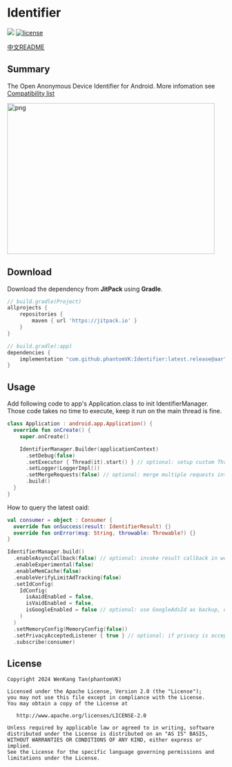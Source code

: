 Identifier
=========

[![](https://jitpack.io/v/phantomVK/Identifier.svg)](https://jitpack.io/#phantomVK/Identifier) [![license](https://img.shields.io/badge/License-Apache2.0-brightgreen)](https://github.com/phantomVK/SlideBack/blob/master/LICENSE)

[中文README](./README_CN.md)

Summary
-----------

The Open Anonymous Device Identifier for Android. More infomation see [Compatibility list](./COMPATIBILITY_LIST.md)

<img src="./static/sample.png" alt="png" width="480" height="349" style="display: inline;"/>

Download
-----------
Download the dependency from __JitPack__ using __Gradle__.

```groovy
// build.gradle(Project)
allprojects {
    repositories {
        maven { url 'https://jitpack.io' }
    }
}

// build.gradle(:app)
dependencies {
    implementation "com.github.phantomVK:Identifier:latest.release@aar"
}
```

Usage
-------

Add following code to app's Application.class to init IdentifierManager. Those code takes no time to execute, keep it run on the main thread is fine.

```kotlin
class Application : android.app.Application() {
  override fun onCreate() {
    super.onCreate()

    IdentifierManager.Builder(applicationContext)
      .setDebug(false)
      .setExecutor { Thread(it).start() } // optional: setup custom ThreadPoolExecutor
      .setLogger(LoggerImpl())
      .setMergeRequests(false) // optional: merge multiple requests into one, default is false
      .build()
  }
}
```

How to query the latest oaid:

```kotlin
val consumer = object : Consumer {
  override fun onSuccess(result: IdentifierResult) {}
  override fun onError(msg: String, throwable: Throwable?) {}
}

IdentifierManager.build()
  .enableAsyncCallback(false) // optional: invoke result callback in worker thread, default is false
  .enableExperimental(false)
  .enableMemCache(false)
  .enableVerifyLimitAdTracking(false)
  .setIdConfig(
    IdConfig(
      isAaidEnabled = false,
      isVaidEnabled = false,
      isGoogleEnabled = false // optional: use GoogleAdsId as backup, default is false
    )
  )
  .setMemoryConfig(MemoryConfig(false))
  .setPrivacyAcceptedListener { true } // optional: if privacy is accepted, default is true
  .subscribe(consumer)
```

License
--------

```
Copyright 2024 WenKang Tan(phantomVK)

Licensed under the Apache License, Version 2.0 (the "License");
you may not use this file except in compliance with the License.
You may obtain a copy of the License at

   http://www.apache.org/licenses/LICENSE-2.0

Unless required by applicable law or agreed to in writing, software
distributed under the License is distributed on an "AS IS" BASIS,
WITHOUT WARRANTIES OR CONDITIONS OF ANY KIND, either express or implied.
See the License for the specific language governing permissions and
limitations under the License.
```
